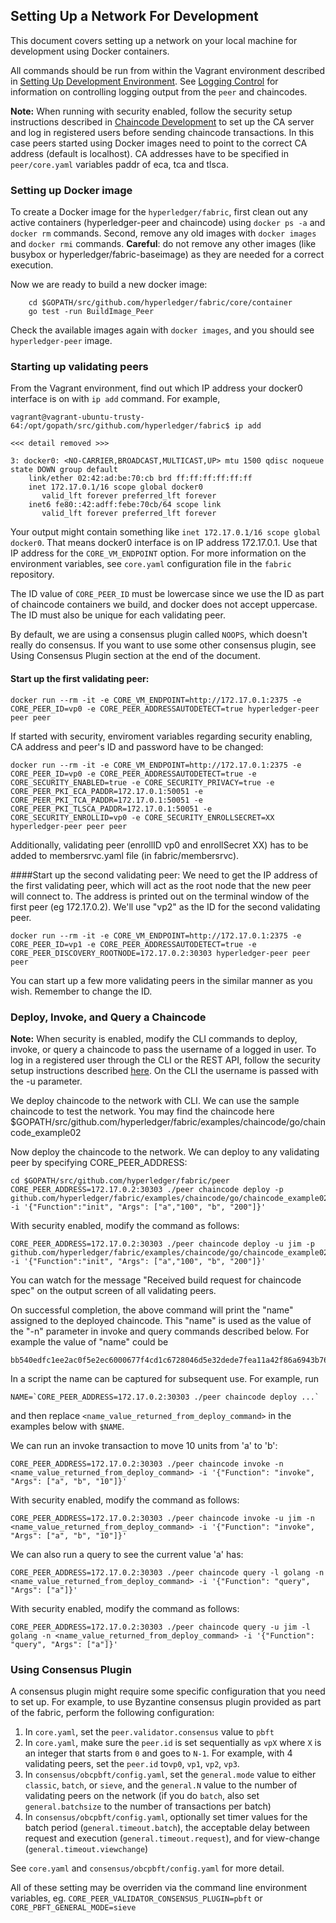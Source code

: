 ## Setting Up a Network For Development

This document covers setting up a network on your local machine for development using Docker containers.

All commands should be run from within the Vagrant environment described in [Setting Up Development Environment](devenv.md).
See [Logging Control](logging-control.md) for information on controlling
logging output from the `peer` and chaincodes.


**Note:** When running with security enabled, follow the security setup instructions described in [Chaincode Development](../API/SandboxSetup.md#security-setup-optional) to set up the CA server and log in registered users before sending chaincode transactions. In this case peers started using Docker images need to point to the correct CA address (default is localhost). CA addresses have to be specified in `peer/core.yaml` variables paddr of eca, tca and tlsca.

### Setting up Docker image
To create a Docker image for the `hyperledger/fabric`,
first clean out any active containers (hyperledger-peer and chaincode) using `docker ps -a` and `docker rm` commands. Second, remove any old images with `docker images` and `docker rmi` commands. **Careful**: do not remove any other images (like busybox or hyperledger/fabric-baseimage) as they are needed for a correct execution.

Now we are ready to build a new docker image:

```
    cd $GOPATH/src/github.com/hyperledger/fabric/core/container
    go test -run BuildImage_Peer
```

Check the available images again with `docker images`, and you should see `hyperledger-peer` image.

### Starting up validating peers
From the Vagrant environment, find out which IP address your docker0 interface is on with `ip add` command. For example,

```
vagrant@vagrant-ubuntu-trusty-64:/opt/gopath/src/github.com/hyperledger/fabric$ ip add

<<< detail removed >>>

3: docker0: <NO-CARRIER,BROADCAST,MULTICAST,UP> mtu 1500 qdisc noqueue state DOWN group default
    link/ether 02:42:ad:be:70:cb brd ff:ff:ff:ff:ff:ff
    inet 172.17.0.1/16 scope global docker0
       valid_lft forever preferred_lft forever
    inet6 fe80::42:adff:febe:70cb/64 scope link
       valid_lft forever preferred_lft forever
```

Your output might contain something like `inet 172.17.0.1/16 scope global docker0`. That means docker0 interface is on IP address 172.17.0.1. Use that IP address for the `CORE_VM_ENDPOINT` option. For more information on the environment variables, see `core.yaml` configuration file in the `fabric` repository.

The ID value of `CORE_PEER_ID` must be lowercase since we use the ID as part of chaincode containers we build, and docker does not accept uppercase. The ID must also be unique for each validating peer.

By default, we are using a consensus plugin called `NOOPS`, which doesn't really do consensus. If you want to use some other consensus plugin, see Using Consensus Plugin section at the end of the document.

#### Start up the first validating peer:

```
docker run --rm -it -e CORE_VM_ENDPOINT=http://172.17.0.1:2375 -e CORE_PEER_ID=vp0 -e CORE_PEER_ADDRESSAUTODETECT=true hyperledger-peer peer peer
```

If started with security, enviroment variables regarding security enabling, CA address and peer's ID and password have to be changed:

```
docker run --rm -it -e CORE_VM_ENDPOINT=http://172.17.0.1:2375 -e CORE_PEER_ID=vp0 -e CORE_PEER_ADDRESSAUTODETECT=true -e CORE_SECURITY_ENABLED=true -e CORE_SECURITY_PRIVACY=true -e CORE_PEER_PKI_ECA_PADDR=172.17.0.1:50051 -e CORE_PEER_PKI_TCA_PADDR=172.17.0.1:50051 -e CORE_PEER_PKI_TLSCA_PADDR=172.17.0.1:50051 -e CORE_SECURITY_ENROLLID=vp0 -e CORE_SECURITY_ENROLLSECRET=XX  hyperledger-peer peer peer
```

Additionally, validating peer (enrollID vp0 and enrollSecret XX) has to be added to membersrvc.yaml file (in fabric/membersrvc).

####Start up the second validating peer:
We need to get the IP address of the first validating peer, which will act as the root node that the new peer will connect to. The address is printed out on the terminal window of the first peer (eg 172.17.0.2). We'll use "vp2" as the ID for the second validating peer.

```
docker run --rm -it -e CORE_VM_ENDPOINT=http://172.17.0.1:2375 -e CORE_PEER_ID=vp1 -e CORE_PEER_ADDRESSAUTODETECT=true -e CORE_PEER_DISCOVERY_ROOTNODE=172.17.0.2:30303 hyperledger-peer peer peer
```

You can start up a few more validating peers in the similar manner as you wish. Remember to change the ID.

### Deploy, Invoke, and Query a Chaincode
**Note:** When security is enabled, modify the CLI commands to deploy, invoke, or query a chaincode to pass the username of a logged in user. To log in a registered user through the CLI or the REST API, follow the security setup instructions described [here](../API/SandboxSetup.md#note-on-security-functionality). On the CLI the username is passed with the -u parameter.

We deploy chaincode to the network with CLI. We can use the sample chaincode to test the network. You may find the chaincode here  $GOPATH/src/github.com/hyperledger/fabric/examples/chaincode/go/chaincode_example02

Now deploy the chaincode to the network. We can deploy to any validating peer by specifying CORE_PEER_ADDRESS:

```
cd $GOPATH/src/github.com/hyperledger/fabric/peer
CORE_PEER_ADDRESS=172.17.0.2:30303 ./peer chaincode deploy -p github.com/hyperledger/fabric/examples/chaincode/go/chaincode_example02 -i '{"Function":"init", "Args": ["a","100", "b", "200"]}'
```

With security enabled, modify the command as follows:

```
CORE_PEER_ADDRESS=172.17.0.2:30303 ./peer chaincode deploy -u jim -p github.com/hyperledger/fabric/examples/chaincode/go/chaincode_example02 -i '{"Function":"init", "Args": ["a","100", "b", "200"]}'
```

You can watch for the message "Received build request for chaincode spec" on the output screen of all validating peers.

On successful completion, the above command will print the "name" assigned to the deployed chaincode. This "name" is used as the value of the "-n" parameter in invoke and query commands described below. For example the value of "name" could be

    bb540edfc1ee2ac0f5e2ec6000677f4cd1c6728046d5e32dede7fea11a42f86a6943b76a8f9154f4792032551ed320871ff7b7076047e4184292e01e3421889c

In a script the name can be captured for subsequent use. For example, run

    NAME=`CORE_PEER_ADDRESS=172.17.0.2:30303 ./peer chaincode deploy ...`

and then replace `<name_value_returned_from_deploy_command>` in the examples below with `$NAME`.

We can run an invoke transaction to move 10 units from 'a' to 'b':

```
CORE_PEER_ADDRESS=172.17.0.2:30303 ./peer chaincode invoke -n <name_value_returned_from_deploy_command> -i '{"Function": "invoke", "Args": ["a", "b", "10"]}'
```

With security enabled, modify the command as follows:

```
CORE_PEER_ADDRESS=172.17.0.2:30303 ./peer chaincode invoke -u jim -n <name_value_returned_from_deploy_command> -i '{"Function": "invoke", "Args": ["a", "b", "10"]}'
```

We can also run a query to see the current value 'a' has:

```
CORE_PEER_ADDRESS=172.17.0.2:30303 ./peer chaincode query -l golang -n <name_value_returned_from_deploy_command> -i '{"Function": "query", "Args": ["a"]}'
```

With security enabled, modify the command as follows:

```
CORE_PEER_ADDRESS=172.17.0.2:30303 ./peer chaincode query -u jim -l golang -n <name_value_returned_from_deploy_command> -i '{"Function": "query", "Args": ["a"]}'
```

### Using Consensus Plugin
A consensus plugin might require some specific configuration that you need to set up. For example, to use Byzantine consensus plugin provided as part of the fabric, perform the following configuration:

1. In `core.yaml`, set the `peer.validator.consensus` value to `pbft`
2. In `core.yaml`, make sure the `peer.id` is set sequentially as `vpX` where `X` is an integer that starts from `0` and goes to `N-1`. For example, with 4 validating peers, set the `peer.id` to`vp0`, `vp1`, `vp2`, `vp3`.
3. In `consensus/obcpbft/config.yaml`, set the `general.mode` value to either `classic`, `batch`, or `sieve`, and the `general.N` value to the number of validating peers on the network (if you do `batch`, also set `general.batchsize` to the number of transactions per batch)
4. In `consensus/obcpbft/config.yaml`, optionally set timer values for the batch period (`general.timeout.batch`), the acceptable delay between request and execution (`general.timeout.request`), and for view-change (`general.timeout.viewchange`)

See `core.yaml` and `consensus/obcpbft/config.yaml` for more detail.

All of these setting may be overriden via the command line environment variables, eg. `CORE_PEER_VALIDATOR_CONSENSUS_PLUGIN=pbft` or `CORE_PBFT_GENERAL_MODE=sieve`
